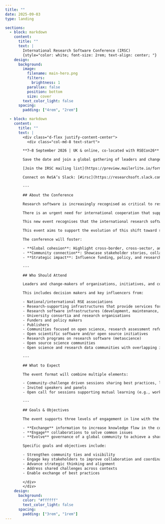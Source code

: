 ```yaml
---
title: ""
date: 2025-09-03
type: landing

sections:
  - block: markdown
    content:
      title: ""
      text: |
        International Research Software Conference (IRSC)
        {style="color: white; font-size: 2rem; text-align: center; "}
    design:
      background:
        image:
          filename: main-hero.png
          filters:
            brightness: 1
          parallax: false
          position: bottom
          size: cover
        text_color_light: false
      spacing:
        padding: ["4rem", "2rem"]

  - block: markdown
    content:
      title: ""
      text: |
        <div class="d-flex justify-content-center">
          <div class="col-md-8 text-start">

        **7–8 September 2026 | UK & online, co-located with RSECon26**

        Save the date and join a global gathering of leaders and change-makers working to advance global shifts toward strategic coordination, long-term sustainability, and high-level collaboration across the research software community.

        [Join the IRSC mailing list](https://preview.mailerlite.io/forms/778129/164453536097109381/share) for updates  

        Connect on ReSA’s Slack: [#irsc](https://researchsoft.slack.com/archives/C09D8QX9E2H)

        ---

        ## About the Conference

        Research software is increasingly recognised as critical to research outcomes. Yet research software, and the people who develop and maintain it, operate with tremendously unstable resources and funding. This instability negatively impacts innovation by slowing research and creating unstable career pathways.  

        There is an urgent need for international cooperation that supports research software to solidify next-generation research and innovation.

        This new event recognises that the international research software community is moving towards aligning global policies and funding, sustaining essential infrastructure, recognizing and equipping its diverse workforce, responsibly integrating AI, improving how software impact is measured, and ensuring interoperability through open, standards-based infrastructure.  

        This event aims to support the evolution of this shift toward strategic coordination, long-term sustainability, and collaboration across boundaries.

        The conference will foster:

        - **Global cohesion**: Highlight cross-border, cross-sector, and cross-discipline collaboration to build new bridges across the global research software landscape  
        - **Community connection**: Showcase stakeholder stories, collaboration highlights, and best practices to connect with peers and unite efforts  
        - **Strategic impact**: Influence funding, policy, and research priorities; and showcase leadership within the research software community and broader movements (e.g. open science, FAIR, research assessment reform, open source)  

        ---

        ## Who Should Attend

        Leaders and change-makers of organisations, initiatives, and communities committed to supporting research software, and those who develop it, as fundamental and vital to research.  

        This includes decision makers and key influencers from:

        - National/international RSE associations  
        - Research-supporting infrastructures that provide services for research software as part of their mission  
        - Research software infrastructures (development, maintenance, sharing, connectivity)  
        - University consortia and research organisations  
        - Funders and policy makers  
        - Publishers  
        - Communities focused on open science, research assessment reform, impact measurement, training, and skills initiatives  
        - Open scientific software and/or open source initiatives  
        - Research programs on research software (metascience)  
        - Open source science communities  
        - Open science and research data communities with overlapping interest in research software (e.g., RDA, CODATA)  

        ---

        ## What to Expect

        The event format will combine multiple elements:

        - Community-challenge driven sessions sharing best practices, led by ReSA Forums and task forces  
        - Invited speakers and panels  
        - Open call for sessions supporting mutual learning (e.g., workshops, case studies) — selected based on clear criteria  

        ---

        ## Goals & Objectives

        The event supports three levels of engagement in line with the [ReSA Strategic Plan 2025–2028](https://doi.org/10.5281/zenodo.15444952):

        - **Exchange** information to increase knowledge flow in the community  
        - **Engage** collaborations to solve common issues  
        - **Evolve** governance of a global community to achieve a shared vision  

        Specific goals and objectives include:

        - Strengthen community ties and visibility  
        - Engage key stakeholders to improve collaboration and coordination  
        - Advance strategic thinking and alignment  
        - Address shared challenges across contexts  
        - Enable exchange of best practices  

        </div>
        </div>
    design:
      background:
        color: "#ffffff"
        text_color_light: false
      spacing:
        padding: ["3rem", "1rem"]
---
```

